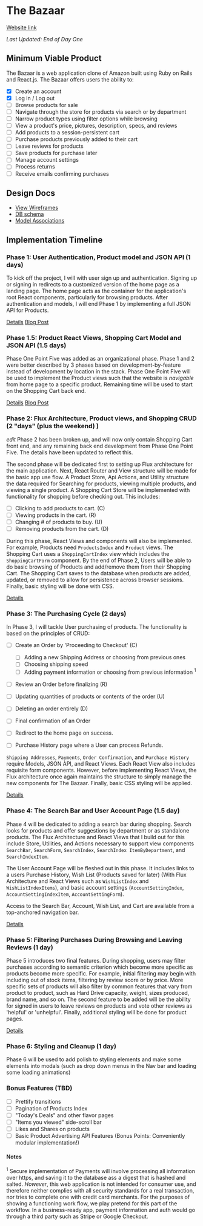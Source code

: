 # The Bazaar

[Website link][heroku]

[heroku]: http://www.the-bazaar.xyz/

*Last Updated: End of Day One*

## Minimum Viable Product

The Bazaar is a web application clone of Amazon built using Ruby on Rails and
React.js. The Bazaar offers users the ability to:

<!-- This is a Markdown checklist. Use it to keep track of your progress! -->

- [x] Create an account
- [x] Log in / Log out
- [ ] Browse products for sale
- [ ] Navigate through the store for products via search or by department
- [ ] Narrow product types using filter options while browsing
- [ ] View a product's price, pictures, description, specs, and reviews
- [ ] Add products to a session-persistent cart
- [ ] Purchase products previously added to their cart
- [ ] Leave reviews for products
- [ ] Save products for purchase later
- [ ] Manage account settings
- [ ] Process returns
- [ ] Receive emails confirming purchases

## Design Docs
* [View Wireframes][view]
* [DB schema][schema]
* [Model Associations][associations]

[view]: ./docs/views.md
[schema]: ./docs/schema.md
[associations]: ./docs/associations.png

## Implementation Timeline

### Phase 1: User Authentication, Product model and JSON API (1 days)

To kick off the project, I will  with user sign up and authentication. Signing up or signing in redirects to a customized version of the home page as a landing page. The home page acts as the container for the application's root React components, particularly for browsing products. After authentication and models, I will end Phase 1 by implementing a full JSON API for Products.

[Details][phase-one]
[Blog Post][day-one]

### Phase 1.5: Product React Views, Shopping Cart Model and JSON API (1.5 days)

Phase One Point Five was added as an organizational phase. Phase 1 and 2 were better described by 3 phases based on development-by-feature instead of development by location in the stack. Phase One Point Five will be used to implement the Product views such that the website is *navigable* from home page to a specific product. Remaining time will be used to start on the Shopping Cart back end.

[Details][phase-one-point-five]
[Blog Post][day-two]

### Phase 2: Flux Architecture, Product views, and Shopping CRUD (2 "days" (plus the weekend) )

*edit* Phase 2 has been broken up, and will now only contain Shopping Cart front end, and any remaining back end development from Phase One Point Five. The details have been updated to reflect this.

The second phase will be dedicated first to setting up Flux architecture for the main application. Next, React Router and View structure will be made for the basic app use flow. A Product Store, Api Actions, and Utility structure the data required for Searching for products, viewing multiple products, and viewing a single product. A Shopping Cart Store will be implemented with functionality for shopping before checking out. This includes:

  - [ ] Clicking to add products to cart.         (C)
  - [ ] Viewing products in the cart.             (R)
  - [ ] Changing # of products to buy.            (U)
  - [ ] Removing products from the cart.          (D)

During this phase, React Views and components will also be implemented. For example, Products need `ProductsIndex` and `Product` views. The Shopping Cart uses a `ShoppingCartIndex` view which includes the `ShoppingCartForm` component. By the end of Phase 2, Users will be able to do basic browsing of Products and add/remove them from their Shopping Cart. The Shopping Cart saves to the database when products are added, updated, or removed to allow for persistence across browser sessions. Finally, basic styling will be done with CSS.

[Details][phase-two]

### Phase 3: The Purchasing Cycle (2 days)

In Phase 3, I will tackle User purchasing of products. The functionality is based on the principles of CRUD:

  - [ ] Create an Order by 'Proceeding to Checkout'              (C)
    - [ ] Adding a new Shipping Address or choosing from previous ones
    - [ ] Choosing shipping speed
    - [ ] Adding payment information or choosing from previous information <sup>1</sup>

  - [ ] Review an Order before finalizing                        (R)
  - [ ] Updating quantities of products or contents of the order (U)
  - [ ] Deleting an order entirely                               (D)
  - [ ] Final confirmation of an Order
  - [ ] Redirect to the home page on success.

  - [ ] Purchase History page where a User can process Refunds.

  `Shipping Addresses`, `Payments`, `Order Confirmation`, and `Purchase History` require Models, JSON API, and React Views. Each React View also includes requisite form components. However, before implementing React Views, the Flux architecture once again maintains the structure to simply manage the new components for The Bazaar. Finally, basic CSS styling will be applied.

[Details][phase-three]

### Phase 4: The Search Bar and User Account Page (1.5 day)

Phase 4 will be dedicated to adding a search bar during shopping. Search looks for products and offer suggestions by department or as standalone products. The Flux Architecture and React Views that I build out for this include Store, Utilities, and Actions necessary to support view components `SearchBar`, `SearchForm`, `SearchIndex`, `SearchIndex ItemByDepartment`, and `SearchIndexItem`.

The User Account Page will be fleshed out in this phase. It includes links to a users Purchase History, Wish List (Products saved for later) (With Flux Architecture and React Views such as `WishListIndex` and `WishListIndexItems`), and basic account settings (`AccountSettingIndex`, `AccountSettingIndexItem`, `AccountSettingForm`).

Access to the Search Bar, Account, Wish List, and Cart are available from a top-anchored navigation bar.

[Details][phase-four]

### Phase 5: Filtering Purchases During Browsing and Leaving Reviews (1 day)

Phase 5 introduces two final features. During shopping, users may filter purchases according to semantic criterion which become more specific as products become more specific. For example, initial filtering may begin with including out of stock items, filtering by review score or by price. More specific sets of products will also filter by common features that vary from product to product, such as Hard Drive capacity, weight, sizes produced, brand name, and so on. The second feature to be added will be the ability for signed in users to leave reviews on products and vote other reviews as 'helpful' or 'unhelpful'. Finally, additional styling will be done for product pages.

[Details][phase-five]

### Phase 6: Styling and Cleanup (1 day)

Phase 6 will be used to add polish to styling elements and make some elements into modals (such as drop down menus in the Nav bar and loading some loading animations)

### Bonus Features (TBD)
- [ ] Prettify transitions
- [ ] Pagination of Products Index
- [ ] "Today's Deals" and other flavor pages
- [ ] "Items you viewed" side-scroll bar
- [ ] Likes and Shares on products
- [ ] Basic Product Advertising API Features (Bonus Points: Conveniently modular implementation!)

[phase-one]: ./docs/phases/phase1.md
[phase-one-point-five]: ./docs/phases/phase1_5.md
[phase-two]: ./docs/phases/phase2.md
[phase-three]: ./docs/phases/phase3.md
[phase-four]: ./docs/phases/phase4.md
[phase-five]: ./docs/phases/phase5.md

[day-one]: http://fpcyan.tumblr.com/post/133442467860/w8d2
[day-two]: http://fpcyan.tumblr.com/post/133500995135/w8d2

#### Notes

<sup>1</sup> Secure implementation of Payments will involve processing all information over https, and saving it to the database ass a digest that is hashed and salted. *However*, this web application is not intended for consumer use, and therefore neither complies with all security standards for a real transaction, nor tries to complete one with credit card merchants. For the purposes of showing a functioning work flow, we play pretend for this part of the workflow. In a business-ready app, payment information and auth would go through a third party such as Stripe or Google Checkout.
